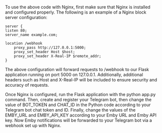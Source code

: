
To use the above code with Nginx, first make sure that Nginx is installed and configured properly. The following is an example of a Nginx block server configuration:





    
    server {
    listen 80;
    server_name example.com;
    
    location /webhook
        proxy_pass http://127.0.0.1:5000;
        proxy_set_header Host $host;
        proxy_set_header X-Real-IP $remote_addr;
    }

The above configuration will forward requests to /webhook to our Flask application running on port 5000 on 127.0.0.1. Additionally, additional headers such as Host and X-Real-IP will be included to ensure security and accuracy of requests.

Once Nginx is configured, run the Flask application with the python app.py command. Then, create and register your Telegram bot, then change the value of BOT_TOKEN and CHAT_ID in the Python code according to your Telegram bot chat token and ID. Finally, change the values ​​of the EMBY_URL and EMBY_API_KEY according to your Emby URL and Emby API key. Now Emby notifications will be forwarded to your Telegram bot via a webhook set up with Nginx.
